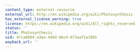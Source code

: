 ```yaml
---
content_type: external-resource
external_url: http://en.wikipedia.org/wiki/Photosynthesis
has_external_license_warning: true
license: https://en.wikipedia.org/wiki/All_rights_reserved
status: ''
title: Photosynthesis
uid: 47ca6894-a3ea-4d4d-86c4-673aaf2a10b5
wayback_url: ''
---
```

